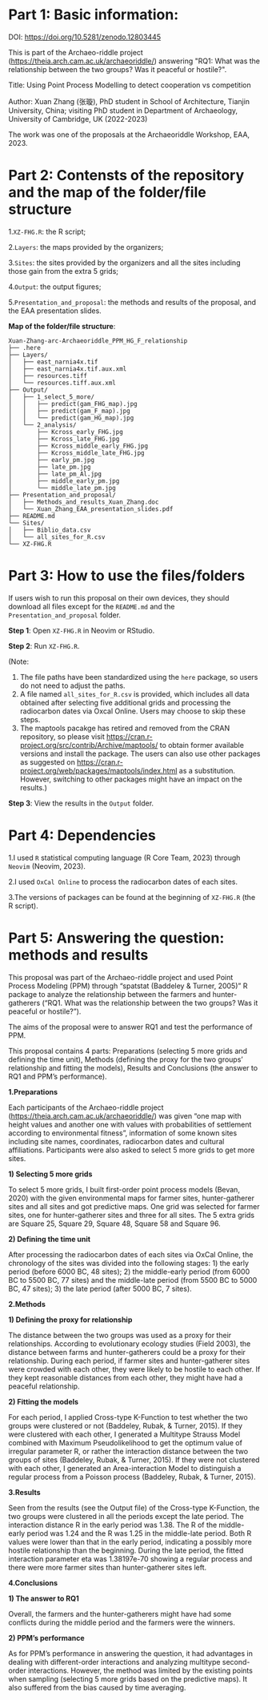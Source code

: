 # Part 1: Basic information:

DOI: https://doi.org/10.5281/zenodo.12803445

This is part of the Archaeo-riddle project (https://theia.arch.cam.ac.uk/archaeoriddle/) answering "RQ1: What was the relationship between the two groups? Was it peaceful or hostile?".

Title: Using Point Process Modelling to detect cooperation vs competition

Author: Xuan Zhang (张璇), PhD student in School of Architecture, Tianjin University, China; visiting PhD student in Department of Archaeology, University of Cambridge, UK (2022-2023) 

The work was one of the proposals at the Archaeoriddle Workshop, EAA, 2023.


# Part 2: Contensts of the repository and the map of the folder/file structure

1.`XZ-FHG.R`: the R script;

2.`Layers`: the maps provided by the organizers;

3.`Sites`: the sites provided by the organizers and all the sites including those gain from the extra 5 grids;

4.`Output`: the output figures;

5.`Presentation_and_proposal`: the methods and results of the proposal, and the EAA presentation slides.

**Map of the folder/file structure**:

```
Xuan-Zhang-arc-Archaeoriddle_PPM_HG_F_relationship
├── .here
├── Layers/
│   ├── east_narnia4x.tif
│   ├── east_narnia4x.tif.aux.xml
│   ├── resources.tiff
│   └── resources.tiff.aux.xml
├── Output/
│   ├── 1_select_5_more/
│   │   ├── predict(gam_FHG_map).jpg
│   │   ├── predict(gam_F_map).jpg
│   │   └── predict(gam_HG_map).jpg
│   └── 2_analysis/
│       ├── Kcross_early_FHG.jpg
│       ├── Kcross_late_FHG.jpg
│       ├── Kcross_middle_early_FHG.jpg
│       ├── Kcross_middle_late_FHG.jpg
│       ├── early_pm.jpg
│       ├── late_pm.jpg
│       ├── late_pm_Al.jpg
│       ├── middle_early_pm.jpg
│       └── middle_late_pm.jpg
├── Presentation_and_proposal/
│   ├── Methods_and_results_Xuan_Zhang.doc
│   └── Xuan_Zhang_EAA_presentation_slides.pdf
├── README.md
└── Sites/
│   ├── Biblio_data.csv
│   └── all_sites_for_R.csv
└── XZ-FHG.R
 ```


# Part 3: How to use the files/folders

If users wish to run this proposal on their own devices, they should download all files except for the `README.md` and the `Presentation_and_proposal` folder.  

**Step 1**: Open `XZ-FHG.R` in Neovim or RStudio.  

**Step 2**: Run `XZ-FHG.R`.

(Note: 
1) The file paths have been standardized using the `here` package, so users do not need to adjust the paths.
2) A file named `all_sites_for_R.csv` is provided, which includes all data obtained after selecting five additional grids and processing the radiocarbon dates via Oxcal Online. Users may choose to skip these steps.
3) The maptools pacakge has retired and removed from the CRAN repository, so please visit https://cran.r-project.org/src/contrib/Archive/maptools/ to obtain former available versions and install the package. The users can also use other packages as suggested on https://cran.r-project.org/web/packages/maptools/index.html as a substitution. However, switching to other packages might have an impact on the results.) 

**Step 3**: View the results in the `Output` folder.


# Part 4: Dependencies

1.I used `R` statistical computing language (R Core Team, 2023) through `Neovim` (Neovim, 2023).

2.I used `OxCal Online` to process the radiocarbon dates of each sites.

3.The versions of packages can be found at the beginning of `XZ-FHG.R` (the R script).


# Part 5: Answering the question: methods and results

This proposal was part of the Archaeo-riddle project and used Point Process Modeling (PPM) through “spatstat (Baddeley & Turner, 2005)” R package to analyze the relationship between the farmers and hunter-gatherers (“RQ1. What was the relationship between the two groups? Was it peaceful or hostile?”). 

The aims of the proposal were to answer RQ1 and test the performance of PPM. 

This proposal contains 4 parts: Preparations (selecting 5 more grids and defining the time unit), Methods (defining the proxy for the two groups’ relationship and fitting the models), Results and Conclusions (the answer to RQ1 and PPM’s performance).

**1.Preparations**

Each participants of the Archaeo-riddle project (https://theia.arch.cam.ac.uk/archaeoriddle/) was given “one map with height values and another one with values with probabilities of settlement according to environmental fitness”, information of some known sites including site names, coordinates, radiocarbon dates and cultural affiliations. Participants were also asked to select 5 more grids to get more sites.

**1) Selecting 5 more grids**

To select 5 more grids, I built first-order point process models (Bevan, 2020) with the given environmental maps for farmer sites, hunter-gatherer sites and all sites and got predictive maps. One grid was selected for farmer sites, one for hunter-gatherer sites and three for all sites. The 5 extra grids are Square 25, Square 29, Square 48, Square 58 and Square 96.


**2) Defining the time unit**

After processing the radiocarbon dates of each sites via OxCal Online, the chronology of the sites was divided into the following stages: 1) the early period (before 6000 BC, 48 sites); 2) the middle-early period (from 6000 BC to 5500 BC, 77 sites) and the middle-late period (from 5500 BC to 5000 BC, 47 sites); 3) the late period (after 5000 BC, 7 sites). 

**2.Methods**

**1) Defining the proxy for relationship**

The distance between the two groups was used as a proxy for their relationships. According to evolutionary ecology studies (Field 2003), the distance between farms and hunter-gatherers could be a proxy for their relationship. During each period, if farmer sites and hunter-gatherer sites were crowded with each other, they were likely to be hostile to each other. If they kept reasonable distances from each other, they might have had a peaceful relationship. 

**2) Fitting the models**

For each period, I applied Cross-type K-Function to test whether the two groups were clustered or not (Baddeley, Rubak, & Turner, 2015). If they were clustered with each other, I generated a Multitype Strauss Model combined with Maximum Pseudolikelihood to get the optimum value of irregular parameter R, or rather the interaction distance between the two groups of sites (Baddeley, Rubak, & Turner, 2015). If they were not clustered with each other, I generated an Area-interaction Model to distinguish a regular process from a Poisson process (Baddeley, Rubak, & Turner, 2015). 

**3.Results**

Seen from the results (see the Output file) of the Cross-type K-Function, the two groups were clustered in all the periods except the late period. The interaction distance R in the early period was 1.38. The R of the middle-early period was 1.24 and the R was 1.25 in the middle-late period. Both R values were lower than that in the early period, indicating a possibly more hostile relationship than the beginning. During the late period, the fitted interaction parameter eta was 1.38197e-70 showing a regular process and there were more farmer sites than hunter-gatherer sites left. 

**4.Conclusions**

**1) The answer to RQ1**

Overall, the farmers and the hunter-gatherers might have had some conflicts during the middle period and the farmers were the winners. 

**2) PPM’s performance**

As for PPM’s performance in answering the question, it had advantages in dealing with different-order interactions and analyzing multitype second-order interactions. However, the method was limited by the existing points when sampling (selecting 5 more grids based on the predictive maps). It also suffered from the bias caused by time averaging.


